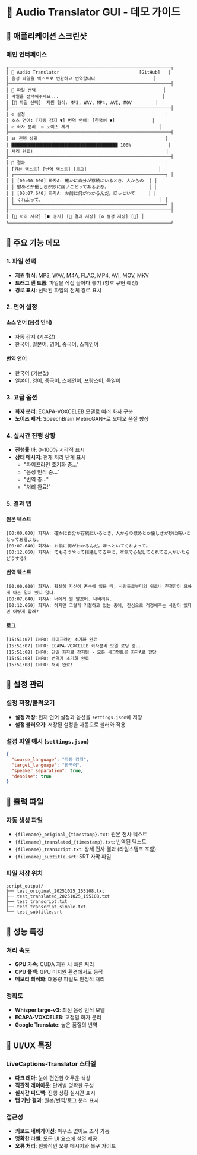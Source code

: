 # 🎵 Audio Translator GUI - 데모 가이드

## 📱 애플리케이션 스크린샷

### 메인 인터페이스
```
┌─────────────────────────────────────────────────────────────┐
│ 🎵 Audio Translator                              [GitHub]   │
│ 음성 파일을 텍스트로 변환하고 번역합니다                      │
├─────────────────────────────────────────────────────────────┤
│ 📁 파일 선택                                                │
│ 파일을 선택해주세요...                                       │
│ [📂 파일 선택]  지원 형식: MP3, WAV, MP4, AVI, MOV         │
├─────────────────────────────────────────────────────────────┤
│ ⚙️ 설정                                                     │
│ 소스 언어: [자동 감지 ▼] 번역 언어: [한국어 ▼]              │
│ ☑ 화자 분리  ☑ 노이즈 제거                                  │
├─────────────────────────────────────────────────────────────┤
│ 📊 진행 상황                                                │
│ ████████████████████████████████████████ 100%              │
│ 처리 완료!                                                  │
├─────────────────────────────────────────────────────────────┤
│ 📝 결과                                                     │
│ [원본 텍스트] [번역 텍스트] [로그]                           │
│ ┌─────────────────────────────────────────────────────────┐ │
│ │ [00:00.000] 화자A: 確かに自分が存続にいるとき、人からの  │ │
│ │ 慰めとか優しさが妙に痛いことってあるよな。               │ │
│ │ [00:07.640] 화자A: お前に何がわかるんだ。ほっといて     │ │
│ │ くれよって。                                            │ │
│ └─────────────────────────────────────────────────────────┘ │
├─────────────────────────────────────────────────────────────┤
│ [🚀 처리 시작] [⏹️ 중지] [💾 결과 저장] [⚙️ 설정 저장] [📁] │
└─────────────────────────────────────────────────────────────┘
```

## 🎯 주요 기능 데모

### 1. 파일 선택
- **지원 형식**: MP3, WAV, M4A, FLAC, MP4, AVI, MOV, MKV
- **드래그 앤 드롭**: 파일을 직접 끌어다 놓기 (향후 구현 예정)
- **경로 표시**: 선택된 파일의 전체 경로 표시

### 2. 언어 설정
#### 소스 언어 (음성 인식)
- 자동 감지 (기본값)
- 한국어, 일본어, 영어, 중국어, 스페인어

#### 번역 언어
- 한국어 (기본값)
- 일본어, 영어, 중국어, 스페인어, 프랑스어, 독일어

### 3. 고급 옵션
- **화자 분리**: ECAPA-VOXCELEB 모델로 여러 화자 구분
- **노이즈 제거**: SpeechBrain MetricGAN+로 오디오 품질 향상

### 4. 실시간 진행 상황
- **진행률 바**: 0-100% 시각적 표시
- **상태 메시지**: 현재 처리 단계 표시
  - "파이프라인 초기화 중..."
  - "음성 인식 중..."
  - "번역 중..."
  - "처리 완료!"

### 5. 결과 탭
#### 원본 텍스트
```
[00:00.000] 화자A: 確かに自分が存続にいるとき、人からの慰めとか優しさが妙に痛いことってあるよな。
[00:07.640] 화자A: お前に何がわかるんだ。ほっといてくれよって。
[00:12.660] 화자A: でもそうやって拒絶してる中に、本気で心配してくれてる人がいたらどうする?
```

#### 번역 텍스트
```
[00:00.000] 화자A: 확실히 자신이 존속에 있을 때, 사람들로부터의 위로나 친절함이 묘하게 아픈 일이 있지 않나.
[00:07.640] 화자A: 너에게 뭘 알겠어. 내버려둬.
[00:12.660] 화자A: 하지만 그렇게 거절하고 있는 중에, 진심으로 걱정해주는 사람이 있다면 어떻게 할래?
```

#### 로그
```
[15:51:07] INFO: 파이프라인 초기화 완료
[15:51:07] INFO: ECAPA-VOXCELEB 화자분리 모델 로딩 중...
[15:51:08] INFO: 단일 화자로 감지됨 - 모든 세그먼트를 화자A로 할당
[15:51:08] INFO: 번역기 초기화 완료
[15:51:08] INFO: 처리 완료!
```

## 🔧 설정 관리

### 설정 저장/불러오기
- **설정 저장**: 현재 언어 설정과 옵션을 `settings.json`에 저장
- **설정 불러오기**: 저장된 설정을 자동으로 불러와 적용

### 설정 파일 예시 (`settings.json`)
```json
{
  "source_language": "자동 감지",
  "target_language": "한국어",
  "speaker_separation": true,
  "denoise": true
}
```

## 📁 출력 파일

### 자동 생성 파일
- `{filename}_original_{timestamp}.txt`: 원본 전사 텍스트
- `{filename}_translated_{timestamp}.txt`: 번역된 텍스트
- `{filename}_transcript.txt`: 상세 전사 결과 (타임스탬프 포함)
- `{filename}_subtitle.srt`: SRT 자막 파일

### 파일 저장 위치
```
script_output/
├── test_original_20251025_155108.txt
├── test_translated_20251025_155108.txt
├── test_transcript.txt
├── test_transcript_simple.txt
└── test_subtitle.srt
```

## 🚀 성능 특징

### 처리 속도
- **GPU 가속**: CUDA 지원 시 빠른 처리
- **CPU 폴백**: GPU 미지원 환경에서도 동작
- **메모리 최적화**: 대용량 파일도 안정적 처리

### 정확도
- **Whisper large-v3**: 최신 음성 인식 모델
- **ECAPA-VOXCELEB**: 고정밀 화자 분리
- **Google Translate**: 높은 품질의 번역

## 🎨 UI/UX 특징

### LiveCaptions-Translator 스타일
- **다크 테마**: 눈에 편안한 어두운 색상
- **직관적 레이아웃**: 단계별 명확한 구성
- **실시간 피드백**: 진행 상황 실시간 표시
- **탭 기반 결과**: 원본/번역/로그 분리 표시

### 접근성
- **키보드 네비게이션**: 마우스 없이도 조작 가능
- **명확한 라벨**: 모든 UI 요소에 설명 제공
- **오류 처리**: 친화적인 오류 메시지와 복구 가이드
